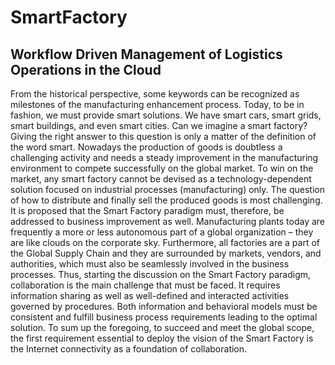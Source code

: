 # SmartFactory

## Workflow Driven Management of Logistics Operations in the Cloud

From the historical perspective, some keywords can be recognized as milestones of the manufacturing enhancement process. Today, to be in fashion, we must provide smart solutions. We have smart cars, smart grids, smart buildings, and even smart cities. Can we imagine a smart factory? Giving the right answer to this question is only a matter of the definition of the word smart. Nowadays the production of goods is doubtless a challenging activity and needs a steady improvement in the manufacturing environment to compete successfully on the global market. To win on the market, any smart factory cannot be devised as a technology-dependent solution focused on industrial processes (manufacturing) only. The question of how to distribute and finally sell the produced goods is most challenging. It is proposed that the Smart Factory paradigm must, therefore, be addressed to business improvement as well. Manufacturing plants today are frequently a more or less autonomous part of a global organization – they are like clouds on the corporate sky. Furthermore, all factories are a part of the Global Supply Chain and they are surrounded by markets, vendors, and authorities, which must also be seamlessly involved in the business processes. Thus, starting the discussion on the Smart Factory paradigm, collaboration is the main challenge that must be faced. It requires information sharing as well as well-defined and interacted activities governed by procedures. Both information and behavioral models must be consistent and fulfill business process requirements leading to the optimal solution. To sum up the foregoing, to succeed and meet the global scope, the first requirement essential to deploy the vision of the Smart Factory is the Internet connectivity as a foundation of collaboration.
